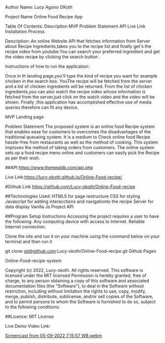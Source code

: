 Author Name: Lucy Agono OKoth

Project Name 
Online Food Recipe App

Table Of Contents:
 Description 
 MVP 
 Problem Statement
  API
    Live Link 
  Installation Process

Description:
 An online Website API that fetches information from Server about Recipe Ingredients,takes you to the recipe list and finally get's the recipe video from youtube.You can search your preferred ingredient and get the video recipe by clicking the search button .

 Instructions of how to run the application:

 
Once in th landing page,you'll type the kind of recipe you want for example chicken in the search box. YouThe recipe will be fetched from the server and a  list of chicken ingredients will be returned. From the list of chicken ingredients,you can also watch the recipe video whose information is fetched from the server,just click on the watch video and the video will be shown.
Finally ,this application has accomplished effective use of media queries therefore can fit any device.


MVP Landing page

Problem Statement The proposed system is an online food Recipe system that enables ease for customers to overcomes the disadvantages of the traditional queueing system. It is a medium to Check online food Recipe hassle-free from restaurants as well as the method of cooking. This system improves the method of taking orders from customers. The online system sets up a food recipe menu online and customers can easily pick the Recipe as per their wish.

##API https://www.themealdb.com/api.php

Live Link:https://lucy-okoth.github.io/Online-Food-recipe/

#Github Link https://github.com/Lucy-okoth/Online-Food-recipe

##Technologies Used: 
HTML5 for page restructure
 CSS for styling 
 Javascript for adding interacctions and navigationto the recipe Server for data display Vanilla Js Project API

##Program Setup Instructions Accessing the project requires a user to have the following: Any computing device with access to Internet. Reliable Internet connection.

Clone the site and run it on your machine using the command below on your terminal and then run it

git clone git@github.com:Lucy-okoth/Online-Food-recipe.git Github Pages

Online-Food-recipe-system

Copyright (c) 2022, Lucy-okoth. All rights reserved. This software is licensed under the MIT licensed Permission is hereby granted, free of charge, to any person obtaining a copy of this software and associated documentation files (the "Software"), to deal in the Software without restriction, including without limitation the rights to use, copy, modify, merge, publish, distribute, sublicense, and/or sell copies of the Software, and to permit persons to whom the Software is furnished to do so, subject to the following conditions:

##Licence: MIT License


Live Demo Video Link:

[Screencast from 05-09-2022  7:15:57 WB.webm](https://user-images.githubusercontent.com/108528356/188488256-85caa9b7-fa6b-45d7-8798-b2dce0725aea.webm)
